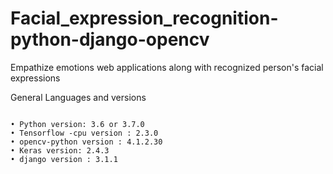 # Facial_expression_recognition-python-django-opencv

Empathize emotions web applications along with recognized person's facial expressions<br>

General Languages and versions
<pre>
<code>
• Python version: 3.6 or 3.7.0
• Tensorflow -cpu version : 2.3.0
• opencv-python version : 4.1.2.30
• Keras version: 2.4.3
• django version : 3.1.1

</code>

</pre>
